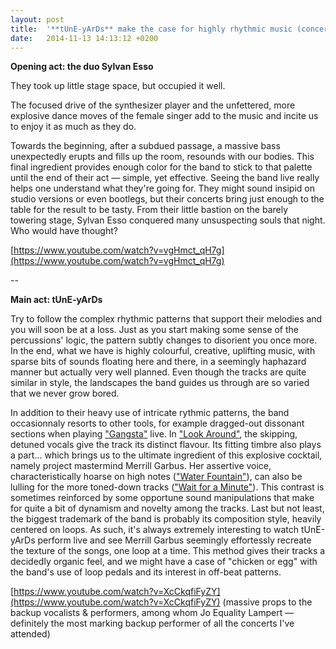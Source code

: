 ```yaml
---
layout: post
title:  '**tUnE-yArDs** make the case for highly rhythmic music (concert review)'
date:   2014-11-13 14:13:12 +0200
---
```


**Opening act: the duo Sylvan Esso**

They took up little stage space, but occupied it well.

The focused drive of the synthesizer player and the unfettered, more explosive dance moves of the female singer add to the music and incite us to enjoy it as much as they do.

Towards the beginning, after a subdued passage, a massive bass unexpectedly erupts and fills up the room, resounds with our bodies. This final ingredient provides enough color for the band to stick to that palette until the end of their act — simple, yet effective. Seeing the band live really helps one understand what they're going for. They might sound insipid on studio versions or even bootlegs, but their concerts bring just enough to the table for the result to be tasty. From their little bastion on the barely towering stage, Sylvan Esso conquered many unsuspecting souls that night. Who would have thought?

[https://www.youtube.com/watch?v=vgHmct_qH7g](https://www.youtube.com/watch?v=vgHmct_qH7g)

--

**Main act: tUnE-yArDs**

Try to follow the complex rhythmic patterns that support their melodies and you will soon be at a loss. Just as you start making some sense of the percussions' logic, the pattern subtly changes to disorient you once more. In the end, what we have is highly colourful, creative, uplifting music, with sparse bits of sounds floating here and there, in a seemingly haphazard manner but actually very well planned. Even though the tracks are quite similar in style, the landscapes the band guides us through are so varied that we never grow bored.

In addition to their heavy use of intricate rythmic patterns, the band occasionnaly resorts to other tools, for example dragged-out dissonant sections when playing ["Gangsta"](https://www.youtube.com/watch?v=Yc7QSnrkbFM) live. In ["Look Around"](https://www.youtube.com/watch?v=0s-vxrdljxU), the skipping, detuned vocals give the track its distinct flavour. Its fitting timbre also plays a part... which brings us to the ultimate ingredient of this explosive cocktail, namely project mastermind Merrill Garbus. Her assertive voice, characteristically hoarse on high notes (["Water Fountain"](https://www.youtube.com/watch?v=j-KulvW2TUQ)), can also be lulling for the more toned-down tracks (["Wait for a Minute"](https://www.youtube.com/watch?v=ZMclqWLPsM8)). This contrast is sometimes reinforced by some opportune sound manipulations that make for quite a bit of dynamism and novelty among the tracks. Last but not least, the biggest trademark of the band is probably its composition style, heavily centered on loops. As such, it's always extremely interesting to watch tUnE-yArDs perform live and see Merrill Garbus seemingly effortessly recreate the texture of the songs, one loop at a time. This method gives their tracks a decidedly organic feel, and we might have a case of "chicken or egg" with the band's use of loop pedals and its interest in off-beat patterns.

[https://www.youtube.com/watch?v=XcCkqfiFyZY](https://www.youtube.com/watch?v=XcCkqfiFyZY) (massive props to the backup vocalists & performers, among whom Jo Equality Lampert — definitely the most marking backup performer of all the concerts I've attended)
